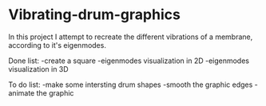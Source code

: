 # Vibrating-drum-graphics
In this project I attempt to recreate the different vibrations of a membrane, according to it's eigenmodes.

Done list:
-create a square
-eigenmodes visualization in 2D
-eigenmodes visualization in 3D

To do list:
-make some intersting drum shapes
-smooth the graphic edges
-animate the graphic

